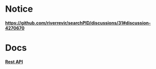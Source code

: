 # Notice


#### https://github.com/riverrevir/searchPID/discussions/31#discussion-4270670

# Docs

#### [Rest API](https://fluff-editor-6d2.notion.site/ship-fcb26f325f314c97a1ea0ef7fea711b5)
